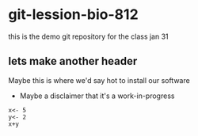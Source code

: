 # git-lession-bio-812
this is the demo git repository for the class jan 31

## lets make another header

Maybe this is where we'd say hot to install our software

* Maybe a disclaimer that it's a work-in-progress

```{r}
x<- 5
y<- 2
x+y
```

